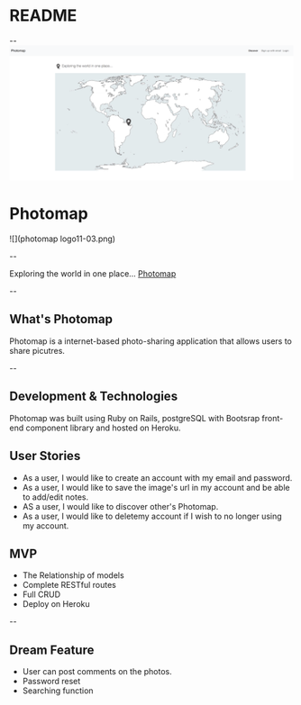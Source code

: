 # README

--
![](photomap.png)
# Photomap
![](photomap logo11-03.png)

--

Exploring the world in one place...
[Photomap](https://i-photomap.herokuapp.com)

--
## What's Photomap

Photomap is a internet-based photo-sharing application that allows users to share picutres. 

--

## Development & Technologies

Photomap was built using Ruby on Rails, postgreSQL with Bootsrap front-end component library and hosted on Heroku.

## User Stories

- As a user, I would like to create an account with my email and password.
- As a user, I would like to save the image's url in my account and be able to add/edit notes.
- AS a user, I would like to discover other's Photomap.
- As a user, I would like to deletemy account if I wish to no longer using my account.


## MVP

- The Relationship of models
- Complete RESTful routes
- Full CRUD
- Deploy on Heroku

--

## Dream Feature

- User can post comments on the photos.
- Password reset
- Searching function
